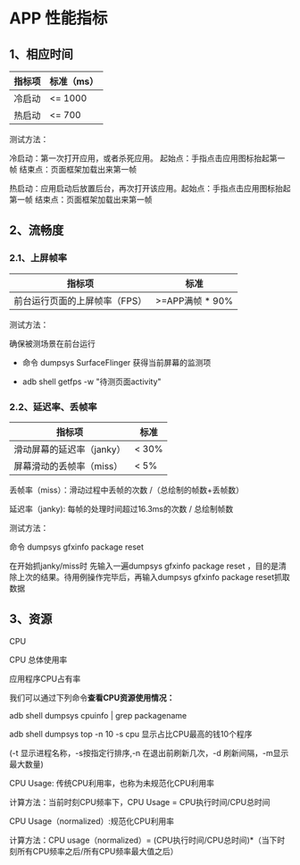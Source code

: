 # APP 性能指标

## 1、相应时间

| 指标项 | 标准（ms） |
| ------ | ---------- |
| 冷启动 | <= 1000    |
| 热启动 | <= 700     |

测试方法：

冷启动：第一次打开应用，或者杀死应用。 起始点：手指点击应用图标抬起第一帧    结束点：页面框架加载出来第一帧

热启动：应用启动后放置后台，再次打开该应用。起始点：手指点击应用图标抬起第一帧    结束点：页面框架加载出来第一帧



## 2、流畅度

### 2.1、上屏帧率

| 指标项                        | 标准            |
| ----------------------------- | --------------- |
| 前台运行页面的上屏帧率（FPS） | >=APP满帧 * 90% |

测试方法：

确保被测场景在前台运行

- 命令 dumpsys SurfaceFlinger  获得当前屏幕的监测项

- adb shell getfps -w "待测页面activity"     

### 2.2、延迟率、丢帧率

| 指标项                    | 标准  |
| ------------------------- | ----- |
| 滑动屏幕的延迟率（janky） | < 30% |
| 屏幕滑动的丢帧率（miss）  | < 5%  |

丢帧率（miss）：滑动过程中丢帧的次数 /（总绘制的帧数+丢帧数）

延迟率（janky):  每帧的处理时间超过16.3ms的次数 / 总绘制帧数

测试方法：

命令 dumpsys gfxinfo package reset  

在开始抓janky/miss时 先输入一遍dumpsys gfxinfo package reset ，目的是清除上次的结果。待用例操作完毕后，再输入dumpsys gfxinfo package reset抓取数据

## 3、资源

CPU

CPU 总体使用率

应用程序CPU占有率

我们可以通过下列命令**查看CPU资源使用情况：**

adb shell dumpsys cpuinfo | grep packagename

adb shell dumpsys top -n 10 -s cpu 显示占比CPU最高的钱10个程序

(-t 显示进程名称，-s按指定行排序,-n 在退出前刷新几次，-d 刷新间隔，-m显示最大数量)

CPU Usage: 传统CPU利用率，也称为未规范化CPU利用率

计算方法：当前时刻CPU频率下，CPU Usage = CPU执行时间/CPU总时间

CPU Usage（normalized）:规范化CPU利用率

计算方法：CPU usage（normalized）= (CPU执行时间/CPU总时间)*（当下时刻所有CPU频率之后/所有CPU频率最大值之后）